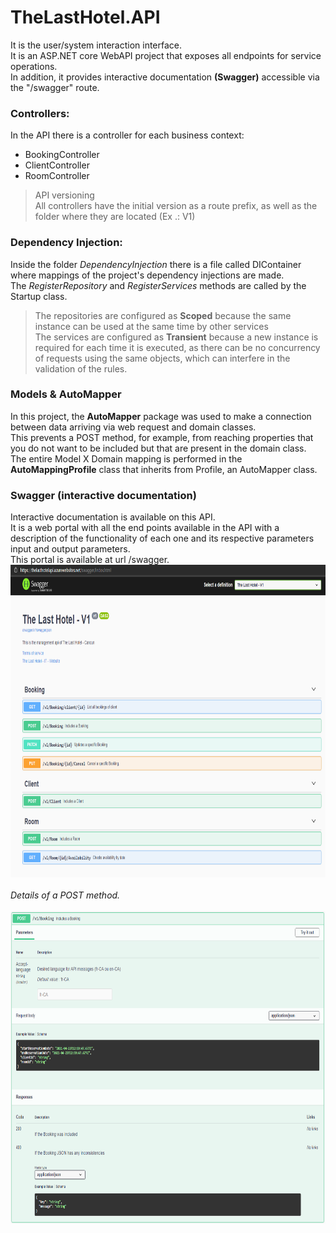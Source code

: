 # TheLastHotel.API
It is the user/system interaction interface.   
It is an ASP.NET core WebAPI project that exposes all endpoints for service operations.    
In addition, it provides interactive documentation **(Swagger)** accessible via the "/swagger" route.


### Controllers:
In the API there is a controller for each business context:
* BookingController
* ClientController
* RoomController   

>API versioning  
>All controllers have the initial version as a route prefix, as well as the folder where they are located (Ex .: V1)

### Dependency Injection:
Inside the folder *DependencyInjection* there is a file called DIContainer where mappings of the project's dependency injections are made.<br />
The *RegisterRepository* and *RegisterServices* methods are called by the Startup class.<br />
>The repositories are configured as **Scoped** because the same instance can be used at the same time by other services<br />
>The services are configured as **Transient** because a new instance is required for each time it is executed, as there can be no concurrency of requests using the same objects, which can interfere in the validation of the rules.

### Models & AutoMapper
In this project, the **AutoMapper** package was used to make a connection between data arriving via web request and domain classes.<br />
This prevents a POST method, for example, from reaching properties that you do not want to be included but that are present in the domain class.<br />
The entire Model X Domain mapping is performed in the **AutoMappingProfile** class that inherits from Profile, an AutoMapper class.<br />

### Swagger (interactive documentation)
Interactive documentation is available on this API.<br />
It is a web portal with all the end points available in the API with a description of the functionality of each one and its respective parameters input and output parameters.<br />
This portal is available at url /swagger.<br />
<img src="../Images/../Doc/Images/swagger_routes.png" alt="Swagger Routes" width="800" height="500"/><br /><br />
*Details of a POST method.*<br /><br />
<img src="../Images/../Doc/Images/swagger_postDetails.png" alt="Swagger Routes" width="800" height="500"/>
